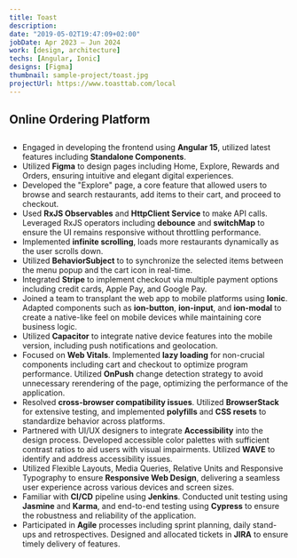 ```yaml
---
title: Toast
description: 
date: "2019-05-02T19:47:09+02:00"
jobDate: Apr 2023 — Jun 2024
work: [design, architecture]
techs: [Angular, Ionic]
designs: [Figma]
thumbnail: sample-project/toast.jpg
projectUrl: https://www.toasttab.com/local
---
```

## Online Ordering Platform <br>
##
- Engaged in developing the frontend using **Angular 15**, utilized latest features including **Standalone Components**.
- Utilized **Figma** to design pages including Home, Explore, Rewards and Orders, 
ensuring intuitive and elegant digital experiences.
- Developed the "Explore" page, a core feature that allowed users to browse and 
search restaurants, add items to their cart, and proceed to checkout.
- Used **RxJS Observables** and **HttpClient Service** to make API calls. Leveraged 
RxJS operators including **debounce** and **switchMap** to ensure the UI remains 
responsive without throttling performance.
- Implemented **infinite scrolling**, loads more restaurants dynamically as the 
user scrolls down.
- Utilized **BehaviorSubject** to to synchronize the selected items between the 
menu popup and the cart icon in real-time.
- Integrated **Stripe** to implement checkout via multiple payment options 
including credit cards, Apple Pay, and Google Pay.
- Joined a team to transplant the web app to mobile platforms using **Ionic**. 
Adapted components such as **ion-button**, **ion-input**, and **ion-modal** to create 
a native-like feel on mobile devices while maintaining core business logic.
- Utilized **Capacitor** to integrate native device features into the mobile version, 
including push notifications and geolocation.
- Focused on **Web Vitals**. Implemented **lazy loading** for non-crucial 
components including cart and checkout to optimize program performance. 
Utilized **OnPush** change detection strategy to avoid unnecessary rerendering 
of the page, optimizing the performance of the application.
- Resolved **cross-browser compatibility issues**. Utilized **BrowserStack** for 
extensive testing, and implemented **polyfills** and **CSS resets** to standardize 
behavior across platforms.
- Partnered with UI/UX designers to integrate **Accessibility** into the design 
process. Developed accessible color palettes with sufficient contrast ratios 
to aid users with visual impairments. Utilized **WAVE** to identify and address 
accessibility issues.
- Utilized Flexible Layouts, Media Queries, Relative Units and Responsive 
Typography to ensure **Responsive Web Design**, delivering a seamless user 
experience across various devices and screen sizes.
- Familiar with **CI/CD** pipeline using **Jenkins**. Conducted unit testing using 
**Jasmine** and **Karma**, and end-to-end testing using **Cypress** to ensure the 
robustness and reliability of the application.
- Participated in **Agile** processes including sprint planning, daily stand-ups and 
retrospectives. Designed and allocated tickets in **JIRA** to ensure timely delivery 
of features.